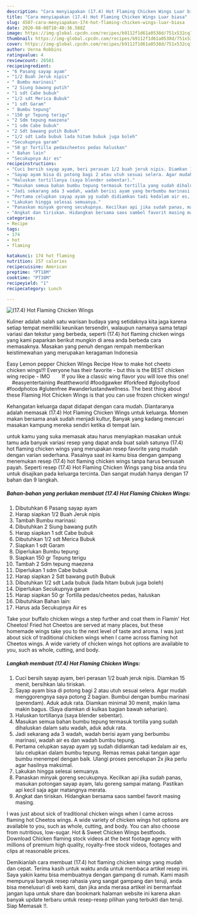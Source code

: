 ```yaml
---
description: "Cara menyiapakan (17.4) Hot Flaming Chicken Wings Luar biasa"
title: "Cara menyiapakan (17.4) Hot Flaming Chicken Wings Luar biasa"
slug: 4507-cara-menyiapakan-174-hot-flaming-chicken-wings-luar-biasa
date: 2020-08-08T10:40:36.588Z
image: https://img-global.cpcdn.com/recipes/b9112f1d61a0538d/751x532cq70/174-hot-flaming-chicken-wings-foto-resep-utama.jpg
thumbnail: https://img-global.cpcdn.com/recipes/b9112f1d61a0538d/751x532cq70/174-hot-flaming-chicken-wings-foto-resep-utama.jpg
cover: https://img-global.cpcdn.com/recipes/b9112f1d61a0538d/751x532cq70/174-hot-flaming-chicken-wings-foto-resep-utama.jpg
author: Verna Robbins
ratingvalue: 4
reviewcount: 26581
recipeingredient:
- "6 Pasang sayap ayam"
- "1/2 Buah Jeruk nipis"
- " Bumbu marinasi"
- "2 Siung bawang putih"
- "1 sdt Cabe bubuk"
- "1/2 sdt Merica Bubuk"
- "1 sdt Garam"
- " Bumbu tepung"
- "150 gr Tepung terigu"
- "2 Sdm tepung maezena"
- "1 sdm Cabe bubuk"
- "2 Sdt bawang putih Bubuk"
- "1/2 sdt Lada bubuk lada hitam bubuk juga boleh"
- "Secukupnya garam"
- "50 gr Tortilla pedascheetos pedas haluskan"
- " Bahan lain"
- "Secukupnya Air es"
recipeinstructions:
- "Cuci bersih sayap ayam, beri perasan 1/2 buah jeruk nipis. Diamkan 15 menit, bersihkan lalu tiriskan."
- "Sayap ayam bisa di potong bagi 2 atau utuh sesuai selera. Agar mudah menggorengnya saya potong 2 bagian. Bumbui dengan bumbu marinasi (perendam). Aduk aduk rata. Diamkan minimal 30 menit, makin lama makin bagus. (Saya diamkan di kulkas bagian bawah seharian)."
- "Haluskan tortillanya (saya blender sebentar)."
- "Masukan semua bahan bumbu tepung termasuk tortilla yang sudah dihaluskan dalam satu wadah, aduk aduk rata."
- "Jadi sekarang ada 3 wadah, wadah berisi ayam yang berbumbu marinasi, wadah air es dan wadah bumbu tepung."
- "Pertama celupkan sayap ayam yg sudah didiamkan tadi kedalam air es, lalu celupkan dalam bumbu tepung. Remas remas pakai tangan agar bumbu menempel dengan baik. Ulangi proses pencelupan 2x jika perlu agar hasilnya maksimal."
- "Lakukan hingga selesai semuanya."
- "Panaskan minyak goreng secukupnya. Kecilkan api jika sudah panas, masukan potongan sayap ayam, lalu goreng sampai matang. Pastikan api kecil saja agar matangnya merata."
- "Angkat dan tiriskan. Hidangkan bersama saos sambel favorit masing masing."
categories:
- Recipe
tags:
- 174
- hot
- flaming

katakunci: 174 hot flaming 
nutrition: 257 calories
recipecuisine: American
preptime: "PT18M"
cooktime: "PT38M"
recipeyield: "1"
recipecategory: Lunch

---
```



![(17.4) Hot Flaming Chicken Wings](https://img-global.cpcdn.com/recipes/b9112f1d61a0538d/751x532cq70/174-hot-flaming-chicken-wings-foto-resep-utama.jpg)

Kuliner adalah salah satu warisan budaya yang setidaknya kita jaga karena setiap tempat memiliki keunikan tersendiri, walaupun namanya sama tetapi variasi dan tekstur yang berbeda, seperti (17.4) hot flaming chicken wings yang kami paparkan berikut mungkin di area anda berbeda cara memasaknya. Masakan yang penuh dengan rempah memberikan keistimewahan yang merupakan keragaman Indonesia

Easy Lemon pepper Chicken Wings Recipe How to make hot cheeto chicken wings!!! Everyone has their favorite - but this is the BEST chicken wing recipe - IMO ‍⠀ ⠀ If you like a classic wing flavor you will love this one! ⠀ #easyentertaining #eattheworld #foodgawker #forkfeed #gloobyfood #foodphotos #glutenfree #wanderlustandwellness. The best thing about these Flaming Hot Chicken Wings is that you can use frozen chicken wings!

Kehangatan keluarga dapat didapat dengan cara mudah. Diantaranya adalah memasak (17.4) Hot Flaming Chicken Wings untuk keluarga. Momen makan bersama anak sudah menjadi kultur, Banyak yang kadang mencari masakan kampung mereka sendiri ketika di tempat lain.

untuk kamu yang suka memasak atau harus menyiapkan masakan untuk tamu ada banyak variasi resep yang dapat anda buat salah satunya (17.4) hot flaming chicken wings yang merupakan resep favorite yang mudah dengan varian sederhana. Pasalnya saat ini kamu bisa dengan gampang menemukan resep (17.4) hot flaming chicken wings tanpa harus bersusah payah.
Seperti resep (17.4) Hot Flaming Chicken Wings yang bisa anda tiru untuk disajikan pada keluarga tercinta. Dan sangat mudah hanya dengan 17 bahan dan 9 langkah.


<!--inarticleads1-->

##### Bahan-bahan yang perlukan membuat (17.4) Hot Flaming Chicken Wings:

1. Dibutuhkan 6 Pasang sayap ayam
1. Harap siapkan 1/2 Buah Jeruk nipis
1. Tambah  Bumbu marinasi:
1. Dibutuhkan 2 Siung bawang putih
1. Harap siapkan 1 sdt Cabe bubuk
1. Dibutuhkan 1/2 sdt Merica Bubuk
1. Siapkan 1 sdt Garam
1. Diperlukan  Bumbu tepung:
1. Siapkan 150 gr Tepung terigu
1. Tambah 2 Sdm tepung maezena
1. Diperlukan 1 sdm Cabe bubuk
1. Harap siapkan 2 Sdt bawang putih Bubuk
1. Dibutuhkan 1/2 sdt Lada bubuk (lada hitam bubuk juga boleh)
1. Diperlukan Secukupnya garam
1. Harap siapkan 50 gr Tortilla pedas/cheetos pedas, haluskan
1. Dibutuhkan  Bahan lain:
1. Harus ada Secukupnya Air es


Take your buffalo chicken wings a step further and coat them in Flamin&#39; Hot Cheetos! Fried hot Cheetos are served at many places, but these homemade wings take you to the next level of taste and aroma. I was just about sick of traditional chicken wings when I came across flaming hot Cheetos wings. A wide variety of chicken wings hot options are available to you, such as whole, cutting, and body. 

<!--inarticleads2-->

##### Langkah membuat  (17.4) Hot Flaming Chicken Wings:

1. Cuci bersih sayap ayam, beri perasan 1/2 buah jeruk nipis. Diamkan 15 menit, bersihkan lalu tiriskan.
1. Sayap ayam bisa di potong bagi 2 atau utuh sesuai selera. Agar mudah menggorengnya saya potong 2 bagian. Bumbui dengan bumbu marinasi (perendam). Aduk aduk rata. Diamkan minimal 30 menit, makin lama makin bagus. (Saya diamkan di kulkas bagian bawah seharian).
1. Haluskan tortillanya (saya blender sebentar).
1. Masukan semua bahan bumbu tepung termasuk tortilla yang sudah dihaluskan dalam satu wadah, aduk aduk rata.
1. Jadi sekarang ada 3 wadah, wadah berisi ayam yang berbumbu marinasi, wadah air es dan wadah bumbu tepung.
1. Pertama celupkan sayap ayam yg sudah didiamkan tadi kedalam air es, lalu celupkan dalam bumbu tepung. Remas remas pakai tangan agar bumbu menempel dengan baik. Ulangi proses pencelupan 2x jika perlu agar hasilnya maksimal.
1. Lakukan hingga selesai semuanya.
1. Panaskan minyak goreng secukupnya. Kecilkan api jika sudah panas, masukan potongan sayap ayam, lalu goreng sampai matang. Pastikan api kecil saja agar matangnya merata.
1. Angkat dan tiriskan. Hidangkan bersama saos sambel favorit masing masing.


I was just about sick of traditional chicken wings when I came across flaming hot Cheetos wings. A wide variety of chicken wings hot options are available to you, such as whole, cutting, and body. You can also choose from nutritious, low-sugar. Hot &amp; Sweet Chicken Wings bestfoods. Download Chicken flaming stock videos at the best footage agency with millions of premium high quality, royalty-free stock videos, footages and clips at reasonable prices. 

Demikianlah cara membuat (17.4) hot flaming chicken wings yang mudah dan cepat. Terima kasih untuk waktu anda untuk membaca artikel resep ini. Saya yakin kamu bisa membuatnya dengan gampang di rumah. Kami masih mempunyai banyak resep rahasia yang sangat gampang dan teruji, anda bisa menelusuri di web kami, dan jika anda merasa artikel ini bermanfaat jangan lupa untuk share dan bookmark halaman website ini karena akan banyak update terbaru untuk resep-resep pilihan yang terbukti dan teruji. Siap Memasak !!. 

